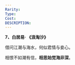 ```yaml
---
Rarity: 
Type: 
Cost: 
DESCRIPTION:
---
```

**7、白居易· 《浪淘沙》**

借问江潮与海水，何似君情与妾心。

相恨不如潮有信，**相思始觉海非深**。